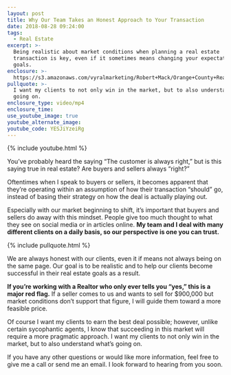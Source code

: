 ```yaml
---
layout: post
title: Why Our Team Takes an Honest Approach to Your Transaction
date: 2018-08-28 09:24:00
tags:
  - Real Estate
excerpt: >-
  Being realistic about market conditions when planning a real estate
  transaction is key, even if it sometimes means changing your expectations and
  goals.
enclosure: >-
  https://s3.amazonaws.com/vyralmarketing/Robert+Mack/Orange+County+Real+Estate+Agent-+Why+Our+Team+Takes+an+Honest+Approach+to+Your+Transaction.mp4
pullquote: >-
  I want my clients to not only win in the market, but to also understand what’s
  going on.
enclosure_type: video/mp4
enclosure_time:
use_youtube_image: true
youtube_alternate_image:
youtube_code: YESJiYzeiRg
---
```


{% include youtube.html %}

You’ve probably heard the saying “The customer is always right,” but is this saying true in real estate? Are buyers and sellers always “right?”

Oftentimes when I speak to buyers or sellers, it becomes apparent that they’re operating within an assumption of how their transaction “should” go, instead of basing their strategy on how the deal is actually playing out.

Especially with our market beginning to shift, it’s important that buyers and sellers do away with this mindset. People give too much thought to what they see on social media or in articles online. **My team and I deal with many different clients on a daily basis, so our perspective is one you can trust.**

{% include pullquote.html %}

We are always honest with our clients, even it if means not always being on the same page. Our goal is to be realistic and to help our clients become successful in their real estate goals as a result.

**If you’re working with a Realtor who only ever tells you “yes,” this is a major red flag.** If a seller comes to us and wants to sell for $900,000 but market conditions don’t support that figure, I will guide them toward a more feasible price.

Of course I want my clients to earn the best deal possible; however, unlike certain sycophantic agents, I know that succeeding in this market will require a more pragmatic approach. I want my clients to not only win in the market, but to also understand what’s going on.

If you have any other questions or would like more information, feel free to give me a call or send me an email. I look forward to hearing from you soon.